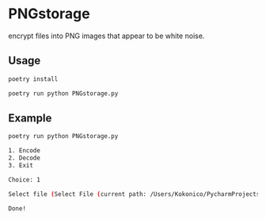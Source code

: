 # PNGstorage

encrypt files into PNG images that appear to be white noise.

## Usage

```bash
poetry install

poetry run python PNGstorage.py
```

## Example

```bash
poetry run python PNGstorage.py

1. Encode
2. Decode
3. Exit

Choice: 1

Select file (Select File (current path: /Users/Kokonico/PycharmProjects/PNGstorage): README.md

Done!
```
